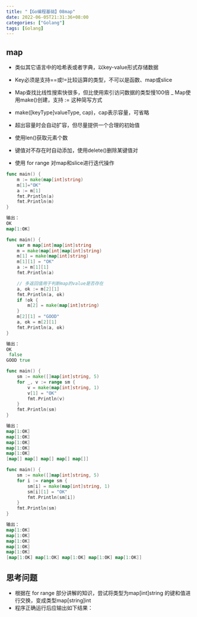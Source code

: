 ```yaml
---
title: "【Go编程基础】08map"
date: 2022-06-05T21:31:36+08:00
categories: ["Golang"]
tags: [Golang]
---
```

## map
- 类似其它语言中的哈希表或者字典，以key-value形式存储数据
- Key必须是支持==或!=比较运算的类型，不可以是函数、map或slice
- Map查找比线性搜索快很多，但比使用索引访问数据的类型慢100倍
_ Map使用make()创建，支持 := 这种简写方式

- make([keyType]valueType, cap)，cap表示容量，可省略
- 超出容量时会自动扩容，但尽量提供一个合理的初始值
- 使用len()获取元素个数

- 键值对不存在时自动添加，使用delete()删除某键值对
- 使用 for range 对map和slice进行迭代操作

```go
func main() {
	m := make(map[int]string)
	m[1]="OK"
	a := m[1]
	fmt.Println(a)
	fmt.Println(m)
}

输出：
OK
map[1:OK]
```

```go
func main() {
	var m map[int]map[int]string
	m = make(map[int]map[int]string)
	m[1] = make(map[int]string)
	m[1][1] = "OK"
	a := m[1][1]
	fmt.Println(a)

	// 多返回值用于判断map的value是否存在
	a, ok := m[2][1]
	fmt.Println(a, ok)
	if !ok {
		m[2] = make(map[int]string)
	}
	m[2][1] = "GOOD"
	a, ok = m[2][1]
	fmt.Println(a, ok)
}

输出：
OK
 false
GOOD true
```

```go
func main() {
	sm := make([]map[int]string, 5)
	for _, v := range sm {
		v = make(map[int]string, 1)
		v[1] = "OK"
		fmt.Println(v)
	}
	fmt.Println(sm)
}

输出：
map[1:OK]
map[1:OK]
map[1:OK]
map[1:OK]
map[1:OK]
[map[] map[] map[] map[] map[]]
```

```go
func main() {
	sm := make([]map[int]string, 5)
	for i := range sm {
		sm[i] = make(map[int]string, 1)
		sm[i][1] = "OK"
		fmt.Println(sm[i])
	}
	fmt.Println(sm)
}

输出：
map[1:OK]
map[1:OK]
map[1:OK]
map[1:OK]
map[1:OK]
[map[1:OK] map[1:OK] map[1:OK] map[1:OK] map[1:OK]]
```

## 思考问题
- 根据在 for range 部分讲解的知识，尝试将类型为map[int]string
的键和值进行交换，变成类型map[string]int
- 程序正确运行后应输出如下结果：
